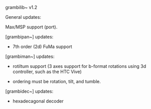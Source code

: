 grambilib~ v1.2

General updates:

Max/MSP support (port). 

[grambipan~] updates:

- 7th order (2d) FuMa support

[grambiman~] updates:

- rotiltum support (3 axes support for b-format rotations using 3d controller, such as the HTC Vive)
* ordering must be rotation, tilt, and tumble.

[grambidec~] updates:

- hexadecagonal decoder

